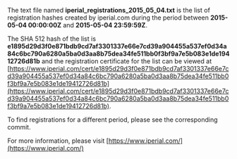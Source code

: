 The text file named **iperial_registrations_2015_05_04.txt** is the list of registration hashes created by iperial.com during the period between **2015-05-04 00:00:00Z** and **2015-05-04 23:59:59Z**.

The SHA 512 hash of the list is **e1895d29d3f0e871bdb9cd7af3301337e66e7cd39a904455a537ef0d34a84c6bc790a6280a5ba0d3aa8b75dea34fe511bb0f3bf9a7e5b083e1de19412726d81b** and the registration certificate for the list can be viewed at [https://www.iperial.com/cert/e1895d29d3f0e871bdb9cd7af3301337e66e7cd39a904455a537ef0d34a84c6bc790a6280a5ba0d3aa8b75dea34fe511bb0f3bf9a7e5b083e1de19412726d81b](https://www.iperial.com/cert/e1895d29d3f0e871bdb9cd7af3301337e66e7cd39a904455a537ef0d34a84c6bc790a6280a5ba0d3aa8b75dea34fe511bb0f3bf9a7e5b083e1de19412726d81b).

To find registrations for a different period, please see the corresponding commit.

For more information, please visit [https://www.iperial.com/](https://www.iperial.com/)
